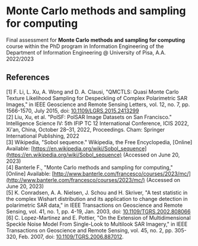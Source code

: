 # Monte Carlo methods and sampling for computing
Final assessment for **Monte Carlo methods and sampling for computing** course within the PhD program in Information Engineering of the Department of Information Engineering @ University of Pisa, A.A. 2022/2023

## References
[1] F. Li, L. Xu, A. Wong and D. A. Clausi, "QMCTLS: Quasi Monte Carlo Texture Likelihood Sampling for Despeckling of Complex Polarimetric SAR Images," in IEEE Geoscience and Remote Sensing Letters, vol. 12, no. 7, pp. 1566-1570, July 2015, doi: [10.1109/LGRS.2015.2413299](https://ieeexplore.ieee.org/document/7078943) \
[2] Liu, Xu, et al. "PolSF: PolSAR Image Datasets on San Francisco." Intelligence Science IV: 5th IFIP TC 12 International Conference, ICIS 2022, Xi'an, China, October 28–31, 2022, Proceedings. Cham: Springer International Publishing, 2022 \
[3] Wikipedia, "Sobol sequence." Wikipedia, the Free Encyclopedia, [Online] Available: [https://en.wikipedia.org/wiki/Sobol_sequence](https://en.wikipedia.org/wiki/Sobol_sequence) (Accessed on June 20, 2023) \
[4] Banterle F., "Monte Carlo methods and sampling for computing," [Online] Available: [http://www.banterle.com/francesco/courses/2023/mc/](http://www.banterle.com/francesco/courses/2023/mc/) (Accessed on June 20, 2023) \
[5] K. Conradsen, A. A. Nielsen, J. Schou and H. Skriver, "A test statistic in the complex Wishart distribution and its application to change detection in polarimetric SAR data," in IEEE Transactions on Geoscience and Remote Sensing, vol. 41, no. 1, pp. 4-19, Jan. 2003, doi: [10.1109/TGRS.2002.808066](https://ieeexplore.ieee.org/document/1183688) \
[6] C. Lopez-Martinez and E. Pottier, "On the Extension of Multidimensional Speckle Noise Model From Single-Look to Multilook SAR Imagery," in IEEE Transactions on Geoscience and Remote Sensing, vol. 45, no. 2, pp. 305-320, Feb. 2007, doi: [10.1109/TGRS.2006.887012](https://ieeexplore.ieee.org/document/4069111).
